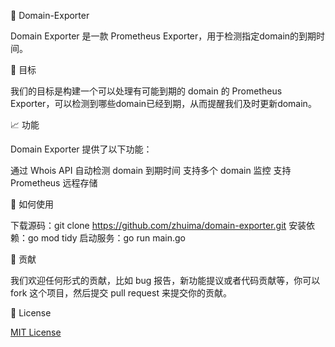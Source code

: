 🔎 Domain-Exporter

Domain Exporter 是一款 Prometheus Exporter，用于检测指定domain的到期时间。

🎯 目标

我们的目标是构建一个可以处理有可能到期的 domain 的 Prometheus Exporter，可以检测到哪些domain已经到期，从而提醒我们及时更新domain。

📈 功能

Domain Exporter 提供了以下功能：

通过 Whois API 自动检测 domain 到期时间
支持多个 domain 监控
支持 Prometheus 远程存储

🏁 如何使用

下载源码：git clone <https://github.com/zhuima/domain-exporter.git>
安装依赖：go mod tidy
启动服务：go run main.go

🤝 贡献

我们欢迎任何形式的贡献，比如 bug 报告，新功能提议或者代码贡献等，你可以 fork 这个项目，然后提交 pull request 来提交你的贡献。

📃 License

[MIT License](https://github.com/xxx/domain-exporter/blob/master/LICENSE)
